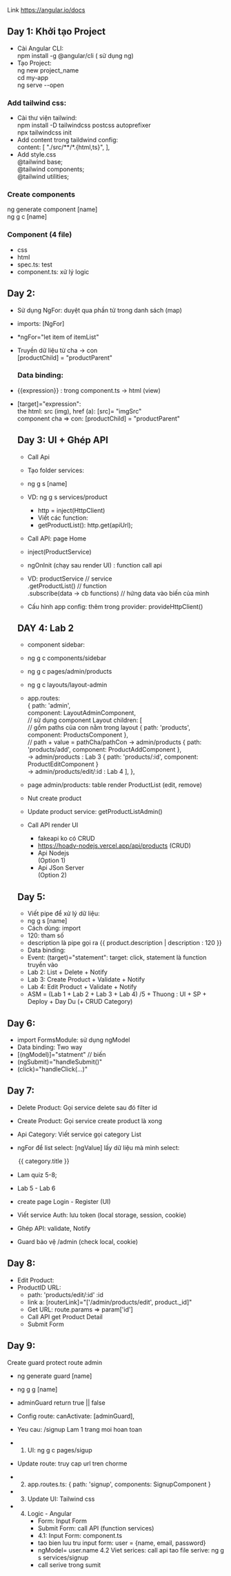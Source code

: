 Link https://angular.io/docs

## Day 1: Khởi tạo Project

- Cài Angular CLI: <br>
  npm install -g @angular/cli ( sử dụng ng) <br>
- Tạo Project: <br>
  ng new project_name <br>
  cd my-app <br>
  ng serve --open <br>

### Add tailwind css:

- Cài thư viện tailwind: <br>
  npm install -D tailwindcss postcss autoprefixer <br>
  npx tailwindcss init <br>
- Add content trong taildwind config: <br>
  content: [
  "./src/**/*.{html,ts}",
  ], <br>
- Add style.css <br>
  @tailwind base; <br>
  @tailwind components; <br>
  @tailwind utilities; <br>

### Create components

ng generate component [name] <br>
ng g c [name] <br>

### Component (4 file)

- css <br>
- html <br>
- spec.ts: test <br>
- component.ts: xử lý logic <br>

## Day 2:

- Sử dụng NgFor: duyệt qua phần tử trong danh sách (map) <br>
- imports: [NgFor] <br>
- \*ngFor="let item of itemList" <br>
- Truyền dữ liệu từ cha -> con <br>
  [productChild] = "productParent" <br>
  ### Data binding: <br>
- {{expression}} : trong component.ts -> html (view) <br>
- [target]="expression": <br>
  the html: src (img), href (a): [src]= "imgSrc" <br>
  component cha => con: [productChild] = "productParent" <br>

  ## Day 3: UI + Ghép API

  - Call Api <br>
  - Tạo folder services: <br>
  - ng g s [name] <br>
  - VD: ng g s services/product <br>
    - http = inject(HttpClient) <br>
    - Viết các function: <br>
    - getProductList(): http.get(apiUrl); <br>
  - Call API: page Home <br>
  - inject(ProductService) <br>
  - ngOnInit (chạy sau render UI) : function call api <br>
  - VD: productService // service <br>
    .getProductList() // function <br>
    .subscribe(data -> cb functions) // hứng data vào biến của mình <br>

  - Cấu hình app config: thêm trong provider: provideHttpClient()

  ## DAY 4: Lab 2

  - component sidebar: <br>
  - ng g c components/sidebar <br>
  - ng g c pages/admin/products <br>
  - ng g c layouts/layout-admin <br>
  - app.routes: <br>
    {
    path: 'admin',<br>
    component: LayoutAdminComponent, <br> // sử dụng component Layout
    children: [ <br> // gồm paths của con nằm trong layout
    { path: 'products', component: ProductsComponent }, <br> // path + value = pathCha/pathCon -> admin/products
    { path: 'products/add', component: ProductAddComponent }, <br> -> admin/products : Lab 3
    { path: 'products/:id', component: ProductEditComponent } <br> -> admin/products/edit/:id : Lab 4
    ],
    }, <br>

  - page admin/products: table render ProductList (edit, remove) <br>
  - Nut create product <br>

  - Update product service: getProductListAdmin() <br>
  - Call API render UI <br>
    - fakeapi ko có CRUD <br>
    - https://hoadv-nodejs.vercel.app/api/products (CRUD) <br>
    - Api Nodejs <br> (Option 1)
    - Api JSon Server <br> (Option 2)

  ## Day 5:

  - Viết pipe để xử lý dữ liệu:
  - ng g s [name]
  - Cách dùng: import
  - 120: tham số
  - description là pipe gọi ra
    {{ product.description | description : 120 }}
  - Data binding:
  - Event: (target)="statement": target: click, statement là function truyền vào
  - Lab 2: List + Delete + Notify
  - Lab 3: Create Product + Validate + Notify
  - Lab 4: Edit Product + Validate + Notify
  - ASM = (Lab 1 + Lab 2 + Lab 3 + Lab 4) /5 + Thuong : UI + SP + Deploy + Day Du (+ CRUD Category)

## Day 6:

- import FormsModule: sử dụng ngModel
- Data binding: Two way
- [(ngModel)]="statment" // biến
- (ngSubmit)="handleSubmit()"
- (click)="handleClick(...)"

## Day 7:

- Delete Product: Gọi service delete sau đó filter id
- Create Product: Gọi service create product là xong
- Api Category: Viết service gọi category List
- ngFor để list select: [ngValue] lấy dữ liệu mà mình select:
  <option
  \*ngFor="let category of categoryList"
  [ngValue]="category.\_id">
  {{ category.title }}
  </option>

- Lam quiz 5-8; <br>
- Lab 5 - Lab 6 <br>
- create page Login - Register (UI) <br>
- Viết service Auth: lưu token (local storage, session, cookie) <br>
- Ghép API: validate, Notify <br>
- Guard bảo vệ /admin (check local, cookie) <br>

## Day 8:

- Edit Product: <br>
- ProductID URL: <br>
  - path: 'products/edit/:id' :id <br>
  - link a: [routerLink]="['/admin/products/edit', product._id]" <br>
  - Get URL: route.params => param['id'] <br>
  - Call API get Product Detail <br>
  - Submit Form <br>

## Day 9:

Create guard protect route admin

- ng generate guard [name]
- ng g g [name]
- adminGuard return true || false
- Config route: canActivate: [adminGuard],

- Yeu cau: /signup Lam 1 trang moi hoan toan
- 1. UI: ng g c pages/sigup
- Update route: truy cap url tren chorme
- 2. app.routes.ts: {
     path: 'signup',
     components: SignupComponent
     }
- 3. Update UI: Tailwind css
- 4. Logic - Angular
     - Form: Input Form
     - Submit Form: call API (function services)
     - 4.1: Input Form: component.ts
     - tao bien  luu tru input form: user = {name, email, password}
     - ngModel= user.name
     4.2 Viet serices: call api
      tao file serive: ng g s services/signup
      - call serive trong sumit
